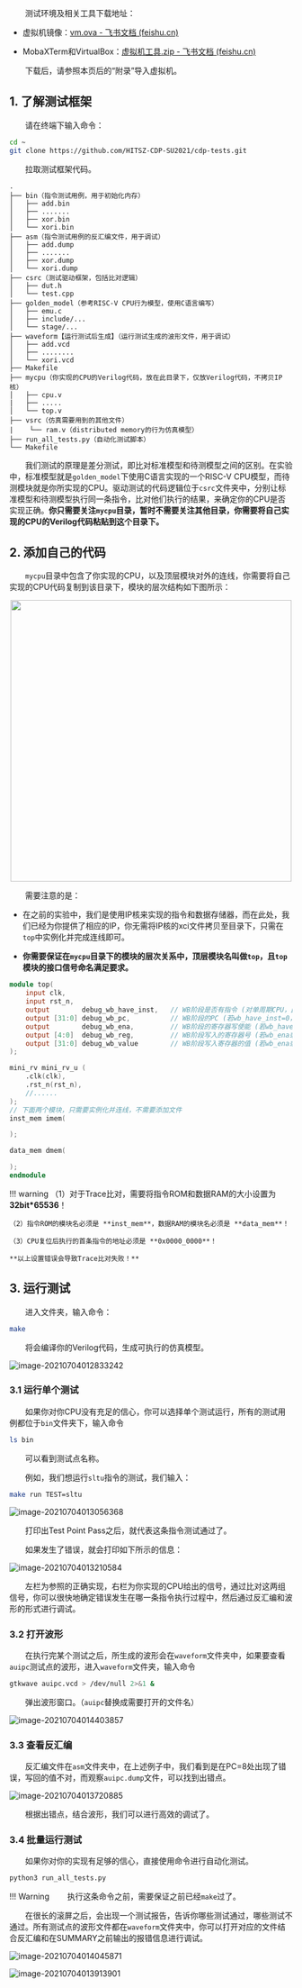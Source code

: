 &emsp;&emsp;测试环境及相关工具下载地址：

- 虚拟机镜像：[vm.ova - 飞书文档 (feishu.cn)](https://otuyernchr.feishu.cn/file/boxcnrClUmwkmCZz5JbPsf7QnCb)

- MobaXTerm和VirtualBox：[虚拟机工具.zip - 飞书文档 (feishu.cn)](https://otuyernchr.feishu.cn/file/boxcnTjEReejhlrl0DlCte1Lrrf)

&emsp;&emsp;下载后，请参照本页后的“附录”导入虚拟机。

## 1. 了解测试框架

&emsp;&emsp;请在终端下输入命令：

``` bash
cd ~
git clone https://github.com/HITSZ-CDP-SU2021/cdp-tests.git
```

&emsp;&emsp;拉取测试框架代码。

```
.
├── bin（指令测试用例，用于初始化内存）
│   ├── add.bin
│   ├── .......
│   ├── xor.bin
│   └── xori.bin
├── asm（指令测试用例的反汇编文件，用于调试）
│   ├── add.dump
│   ├── .......
│   ├── xor.dump
│   └── xori.dump
├── csrc（测试驱动框架，包括比对逻辑）
│   ├── dut.h
│   └── test.cpp
├── golden_model（参考RISC-V CPU行为模型，使用C语言编写）
│   ├── emu.c
│   ├── include/...
│   └── stage/...
├── waveform【运行测试后生成】（运行测试生成的波形文件，用于调试）
│   ├── add.vcd
│   ├── ........
│   └── xori.vcd
├── Makefile
├── mycpu（你实现的CPU的Verilog代码，放在此目录下，仅放Verilog代码，不拷贝IP核）
│   ├── cpu.v
|   ├── .....
│   └── top.v
├── vsrc（仿真需要用到的其他文件）
|    └── ram.v（distributed memory的行为仿真模型）
├── run_all_tests.py（自动化测试脚本）
└── Makefile
```

&emsp;&emsp;我们测试的原理是差分测试，即比对标准模型和待测模型之间的区别。在实验中，标准模型就是`golden_model`下使用C语言实现的一个RISC-V CPU模型，而待测模块就是你所实现的CPU。驱动测试的代码逻辑位于`csrc`文件夹中，分别让标准模型和待测模型执行同一条指令，比对他们执行的结果，来确定你的CPU是否实现正确。**你只需要关注`mycpu`目录，暂时不需要关注其他目录，你需要将自己实现的CPU的Verilog代码粘贴到这个目录下。**



## 2. 添加自己的代码

&emsp;&emsp;`mycpu`目录中包含了你实现的CPU，以及顶层模块对外的连线，你需要将自己实现的CPU代码复制到该目录下，模块的层次结构如下图所示：

<center><img src = "../assets/trace-1.png" width = 500></center>

&emsp;&emsp;需要注意的是：

- 在之前的实验中，我们是使用IP核来实现的指令和数据存储器，而在此处，我们已经为你提供了相应的IP，你无需将IP核的xci文件拷贝至目录下，只需在`top`中实例化并完成连线即可。

- **你需要保证在`mycpu`目录下的模块的层次关系中，顶层模块名叫做`top`，且`top`模块的接口信号命名满足要求。**

``` Verilog
module top(
    input clk,
    input rst_n,
    output        debug_wb_have_inst,   // WB阶段是否有指令 (对单周期CPU，此flag恒为1)
    output [31:0] debug_wb_pc,          // WB阶段的PC (若wb_have_inst=0，此项可为任意值)
    output        debug_wb_ena,         // WB阶段的寄存器写使能 (若wb_have_inst=0，此项可为任意值)
    output [4:0]  debug_wb_reg,         // WB阶段写入的寄存器号 (若wb_ena或wb_have_inst=0，此项可为任意值)
    output [31:0] debug_wb_value        // WB阶段写入寄存器的值 (若wb_ena或wb_have_inst=0，此项可为任意值)
);

mini_rv mini_rv_u (
    .clk(clk),
    .rst_n(rst_n),
    //......
);
// 下面两个模块，只需要实例化并连线，不需要添加文件
inst_mem imem(

);

data_mem dmem(

);
endmodule
```

!!! warning
    （1）对于Trace比对，需要将指令ROM和数据RAM的大小设置为 **32bit*65536**！

    （2）指令ROM的模块名必须是 **inst_mem**，数据RAM的模块名必须是 **data_mem**！
    
    （3）CPU复位后执行的首条指令的地址必须是 **0x0000_0000**！  
    
    **以上设置错误会导致Trace比对失败！**



## 3. 运行测试

&emsp;&emsp;进入文件夹，输入命令：

``` bash
make
```

&emsp;&emsp;将会编译你的Verilog代码，生成可执行的仿真模型。

![image-20210704012833242](assets/trace-2.png)

### 3.1 运行单个测试

&emsp;&emsp;如果你对你CPU没有充足的信心，你可以选择单个测试运行，所有的测试用例都位于`bin`文件夹下，输入命令

``` bash
ls bin
```

&emsp;&emsp;可以看到测试点名称。

&emsp;&emsp;例如，我们想运行`sltu`指令的测试，我们输入：

``` bash
make run TEST=sltu
```

![image-20210704013056368](assets/trace-3.png)

&emsp;&emsp;打印出Test Point Pass之后，就代表这条指令测试通过了。

&emsp;&emsp;如果发生了错误，就会打印如下所示的信息：

![image-20210704013210584](assets/trace-4.png)

&emsp;&emsp;左栏为参照的正确实现，右栏为你实现的CPU给出的信号，通过比对这两组信号，你可以很快地确定错误发生在哪一条指令执行过程中，然后通过反汇编和波形的形式进行调试。

### 3.2 打开波形

&emsp;&emsp;在执行完某个测试之后，所生成的波形会在`waveform`文件夹中，如果要查看`auipc`测试点的波形，进入`waveform`文件夹，输入命令

``` bash
gtkwave auipc.vcd > /dev/null 2>&1 &  
```

&emsp;&emsp;弹出波形窗口。（`auipc`替换成需要打开的文件名）

![image-20210704014403857](assets/trace-5.png)

### 3.3 查看反汇编

&emsp;&emsp;反汇编文件在`asm`文件夹中，在上述例子中，我们看到是在PC=8处出现了错误，写回的值不对，而观察`auipc.dump`文件，可以找到出错点。

![image-20210704013720885](assets/trace-6.png)

&emsp;&emsp;根据出错点，结合波形，我们可以进行高效的调试了。

### 3.4 批量运行测试

&emsp;&emsp;如果你对你的实现有足够的信心，直接使用命令进行自动化测试。

``` bash
python3 run_all_tests.py
```

!!! Warning
    &emsp;&emsp;执行这条命令之前，需要保证之前已经`make`过了。

&emsp;&emsp;在很长的滚屏之后，会出现一个测试报告，告诉你哪些测试通过，哪些测试不通过。所有测试点的波形文件都在`waveform`文件夹中，你可以打开对应的文件结合反汇编和在SUMMARY之前输出的报错信息进行调试。

![image-20210704014045871](assets/trace-7.png)

![image-20210704013913901](assets/trace-8.png)
